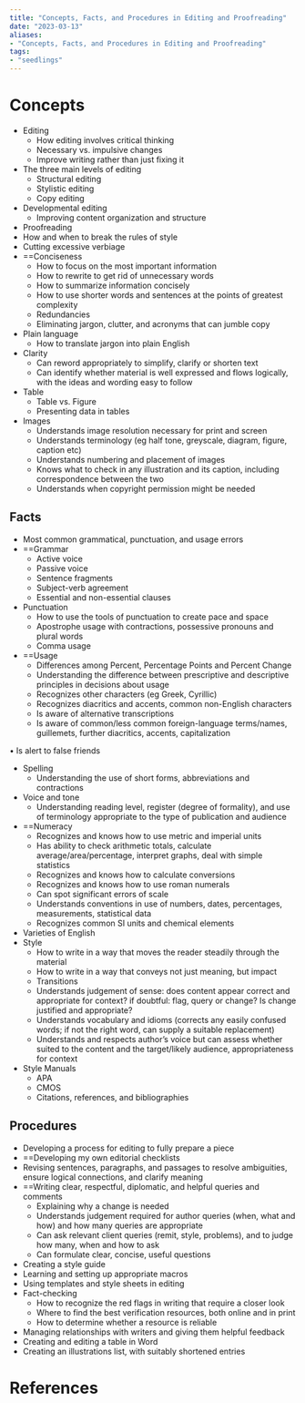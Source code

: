 ```yaml
---
title: "Concepts, Facts, and Procedures in Editing and Proofreading"
date: "2023-03-13"
aliases:
- "Concepts, Facts, and Procedures in Editing and Proofreading"
tags:
- "seedlings"
---
```

# Concepts

- Editing
	- How editing involves critical thinking
	- Necessary vs. impulsive changes
	- Improve writing rather than just fixing it
- The three main levels of editing
	- Structural editing
	- Stylistic editing
	- Copy editing
- Developmental editing
	- Improving content organization and structure
- Proofreading
- How and when to break the rules of style
- Cutting excessive verbiage
- ==Conciseness
	- How to focus on the most important information
	- How to rewrite to get rid of unnecessary words
	- How to summarize information concisely
	- How to use shorter words and sentences at the points of greatest complexity
	- Redundancies
	- Eliminating jargon, clutter, and acronyms that can jumble copy
- Plain language
	- How to translate jargon into plain English
- Clarity
	- Can reword appropriately to simplify, clarify or shorten text
	- Can identify whether material is well expressed and flows logically, with the ideas and wording easy to follow
- Table
	- Table vs. Figure
	- Presenting data in tables
- Images
	- Understands image resolution necessary for print and screen
	- Understands terminology (eg half tone, greyscale, diagram, figure, caption etc)
	- Understands numbering and placement of images
	- Knows what to check in any illustration and its caption, including correspondence between the two
	- Understands when copyright permission might be needed

## Facts

- Most common grammatical, punctuation, and usage errors
- ==Grammar
	- Active voice
	- Passive voice
	- Sentence fragments
	- Subject-verb agreement
	- Essential and non-essential clauses
- Punctuation
	- How to use the tools of punctuation to create pace and space
	- Apostrophe usage with contractions, possessive pronouns and plural words
	- Comma usage
- ==Usage
	- Differences among Percent, Percentage Points and Percent Change
	- Understanding the difference between prescriptive and descriptive principles in decisions about usage
	- Recognizes other characters (eg Greek, Cyrillic)
	- Recognizes diacritics and accents, common non-English characters
	- Is aware of alternative transcriptions
	- Is aware of common/less common foreign-language terms/names, guillemets, further diacritics, accents, capitalization

• Is alert to false friends
- Spelling
	- Understanding the use of short forms, abbreviations and contractions
- Voice and tone
	- Understanding reading level, register (degree of formality), and use of terminology appropriate to the type of publication and audience
- ==Numeracy
	- Recognizes and knows how to use metric and imperial units
	- Has ability to check arithmetic totals, calculate average/area/percentage, interpret graphs, deal with simple statistics
	- Recognizes and knows how to calculate conversions
	- Recognizes and knows how to use roman numerals
	- Can spot significant errors of scale
	- Understands conventions in use of numbers, dates, percentages, measurements, statistical data
	- Recognizes common SI units and chemical elements
- Varieties of English
- Style
	- How to write in a way that moves the reader steadily through the material
	- How to write in a way that conveys not just meaning, but impact
	- Transitions
	- Understands judgement of sense: does content appear correct and appropriate for context? if doubtful: flag, query or change? Is change justified and appropriate?
	- Understands vocabulary and idioms (corrects any easily confused words; if not the right word, can supply a suitable replacement)
	- Understands and respects author’s voice but can assess whether suited to the content and the target/likely audience, appropriateness for context
- Style Manuals
	- APA
	- CMOS
	- Citations, references, and bibliographies

## Procedures

- Developing a process for editing to fully prepare a piece
- ==Developing my own editorial checklists
- Revising sentences, paragraphs, and passages to resolve ambiguities, ensure logical connections, and clarify meaning
- ==Writing clear, respectful, diplomatic, and helpful queries and comments
	- Explaining why a change is needed
	- Understands judgement required for author queries (when, what and how) and how many queries are appropriate
	- Can ask relevant client queries (remit, style, problems), and to judge how many, when and how to ask
	- Can formulate clear, concise, useful questions
- Creating a style guide
- Learning and setting up appropriate macros
- Using templates and style sheets in editing
- Fact-checking
	- How to recognize the red flags in writing that require a closer look
	- Where to find the best verification resources, both online and in print
	- How to determine whether a resource is reliable
- Managing relationships with writers and giving them helpful feedback
- Creating and editing a table in Word
- Creating an illustrations list, with suitably shortened entries

# References